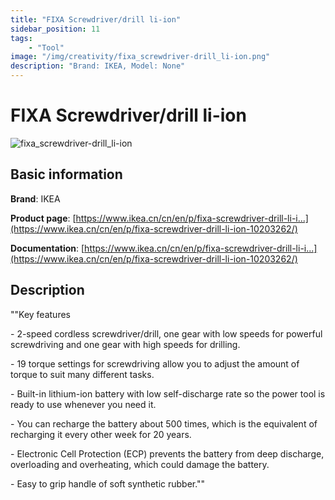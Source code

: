 ```yaml
---
title: "FIXA Screwdriver/drill li-ion"
sidebar_position: 11
tags:
    - "Tool"
image: "/img/creativity/fixa_screwdriver-drill_li-ion.png"
description: "Brand: IKEA, Model: None"
---
```

# FIXA Screwdriver/drill li-ion

![fixa_screwdriver-drill_li-ion](/img/creativity/fixa_screwdriver-drill_li-ion.png)

## Basic information

**Brand**: IKEA

**Product page**: [https://www.ikea.cn/cn/en/p/fixa-screwdriver-drill-li-i...](https://www.ikea.cn/cn/en/p/fixa-screwdriver-drill-li-ion-10203262/)

**Documentation**: [https://www.ikea.cn/cn/en/p/fixa-screwdriver-drill-li-i...](https://www.ikea.cn/cn/en/p/fixa-screwdriver-drill-li-ion-10203262/)

## Description

""Key features

 \- 2\-speed cordless screwdriver/drill, one gear with low speeds for powerful screwdriving and one gear with high speeds for drilling\.

 \- 19 torque settings for screwdriving allow you to adjust the amount of torque to suit many different tasks\.

 \- Built\-in lithium\-ion battery with low self\-discharge rate so the power tool is ready to use whenever you need it\.

 \- You can recharge the battery about 500 times, which is the equivalent of recharging it every other week for 20 years\.

 \- Electronic Cell Protection \(ECP\) prevents the battery from deep discharge, overloading and overheating, which could damage the battery\.

 \- Easy to grip handle of soft synthetic rubber\.""

